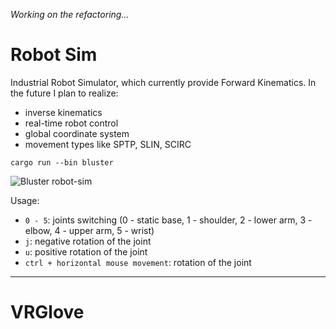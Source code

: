 _Working on the refactoring..._

# Robot Sim
Industrial Robot Simulator, which currently provide Forward Kinematics. In the future I plan to realize:
* inverse kinematics
* real-time robot control
* global coordinate system
* movement types like SPTP, SLIN, SCIRC

```
cargo run --bin bluster
```

![Bluster robot-sim](/images/bluster.gif "Bluster")

Usage:
- `0 - 5`: joints switching (0 - static base, 1 - shoulder, 2 - lower arm, 3 - elbow, 4 - upper arm, 5 - wrist)
- `j`: negative rotation of the joint
- `u`: positive rotation of the joint
- `ctrl + horizontal mouse movement`: rotation of the joint

***
# VRGlove